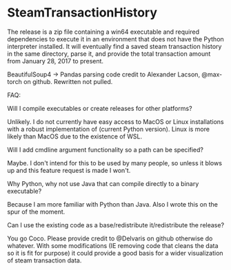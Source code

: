 # SteamTransactionHistory

The release is a zip file containing a win64 executable and required dependencies to execute it in an environment that does not have the Python interpreter installed.
It will eventually find a saved steam transaction history in the same directory, parse it, and provide the total transaction amount from January 28, 2017 to present.

BeautifulSoup4 -> Pandas parsing code credit to Alexander Lacson, @max-torch on github. Rewritten not pulled.

FAQ:

Will I compile executables or create releases for other platforms?

  Unlikely. I do not currently have easy access to MacOS or Linux installations with a robust implementation of (current Python version). Linux is more likely than MacOS due to the existence of WSL.

Will I add cmdline argument functionality so a path can be specified?
  
  Maybe. I don't intend for this to be used by many people, so unless it blows up and this feature request is made I won't.

Why Python, why not use Java that can compile directly to a binary executable?

  Because I am more familiar with Python than Java. Also I wrote this on the spur of the moment.

Can I use the existing code as a base/redistribute it/redistribute the release?

  You go Coco. Please provide credit to @Delvaris on github otherwise do whatever. With some modifications (IE removing code that cleans the data so it is fit for purpose) it could provide a good basis
  for a wider visualization of steam transaction data.
